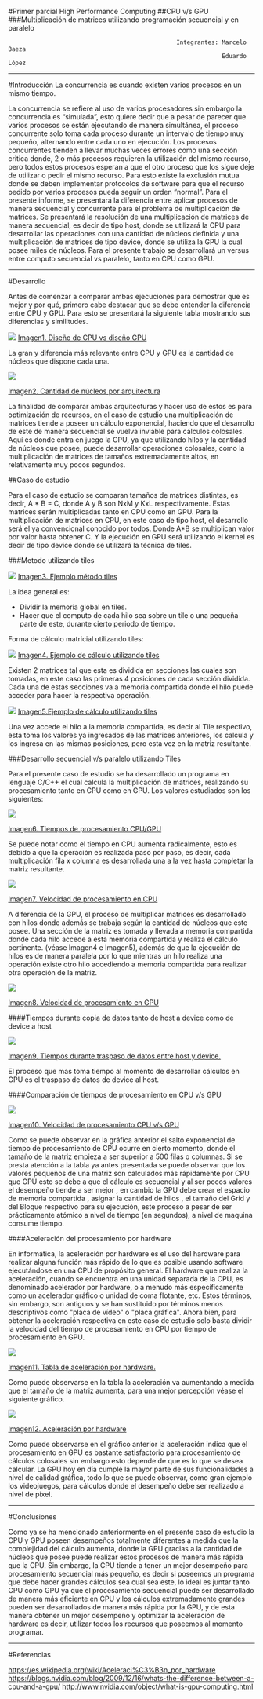 #Primer parcial High Performance Computing
##CPU v/s GPU
###Multiplicación de matrices utilizando programación secuencial y en paralelo

													Integrantes: Marcelo Baeza
																 Eduardo López

---

#Introducción 
La concurrencia es cuando existen varios procesos en un mismo tiempo.

La concurrencia se refiere al uso de varios procesadores sin embargo la concurrencia es “simulada”, esto quiere decir que a pesar de parecer que varios procesos se están ejecutando de manera simultánea, el proceso concurrente solo toma cada proceso durante un intervalo de tiempo muy pequeño, alternando entre cada uno en ejecución.
Los procesos concurrentes tienden a llevar muchas veces errores como una sección critica donde, 2 o más procesos requieren la utilización del mismo recurso, pero todos estos procesos esperan a que el otro proceso que los sigue deje de utilizar o pedir el mismo recurso. Para esto existe la exclusión mutua donde se deben implementar protocolos de software para que el recurso pedido por varios procesos pueda seguir un orden “normal”.
Para el presente informe, se presentará la diferencia entre aplicar procesos de manera secuencial y concurrente para el problema de multiplicación de matrices.
Se presentará la resolución de una multiplicación de matrices de manera secuencial, es decir de tipo host, donde se utilizará la CPU para desarrollar las operaciones con una cantidad de núcleos definida y una multiplicación de matrices de tipo device, donde se utiliza la GPU la cual posee miles de núcleos.
Para el presente trabajo se desarrollará un versus entre computo secuencial vs paralelo, tanto en CPU como GPU.

---

#Desarrollo

Antes de comenzar a comparar ambas ejecuciones para demostrar que es mejor y por qué, primero cabe destacar que se debe entender la diferencia entre CPU y GPU. Para esto se presentará la siguiente tabla mostrando sus diferencias y similitudes.

![](http://puu.sh/rpJzI/7502f434a7.png)
[Imagen1. Diseño de CPU vs diseño GPU](http://puu.sh/rpJzI/7502f434a7.png)

La gran y diferencia más relevante entre CPU y GPU es la cantidad de núcleos que dispone cada una.



![](http://puu.sh/rpK6w/6b531014b4.png)

 [Imagen2. Cantidad de núcleos por arquitectura](http://puu.sh/rpK6w/6b531014b4.png)

La finalidad de comparar ambas arquitecturas y hacer uso de estos es para optimización de recursos, en el caso de estudio una multiplicación de matrices tiende a poseer un cálculo exponencial, haciendo que el desarrollo de este de manera secuencial se vuelva inviable para cálculos colosales. Aquí es donde entra en juego la GPU, ya que utilizando hilos y la cantidad de núcleos que posee, puede desarrollar operaciones colosales, como la multiplicación de matrices de tamaños extremadamente altos, en relativamente muy pocos segundos.

##Caso de estudio

Para el caso de estudio se comparan tamaños de matrices distintas, es decir, A * B = C, donde A y B son NxM y KxL respectivamente.
Estas matrices serán multiplicadas tanto en CPU como en GPU. Para la multiplicación de matrices en CPU, en este caso de tipo host, el desarrollo será el ya convencional conocido por todos. Donde A*B se multiplican valor por valor hasta obtener C. 
Y la ejecución en GPU será utilizando el kernel es decir de tipo device donde se utilizará la técnica de tiles. 


###Metodo utilizando tiles

![](http://puu.sh/rpK5u/6be2fc9dc1.png)
[Imagen3. Ejemplo método tiles](http://puu.sh/rpK5u/6be2fc9dc1.png)

La idea general es:

-	Dividir la memoria global en tiles.
-	Hacer que el computo de cada hilo sea sobre un tile o una pequeña parte de este, durante cierto periodo de tiempo.


Forma de cálculo matricial utilizando tiles:

![](http://puu.sh/rpK4l/e996ce58f5.png)
 [Imagen4. Ejemplo de cálculo utilizando tiles](http://puu.sh/rpK4l/e996ce58f5.png)

Existen 2 matrices tal que esta es dividida en secciones las cuales son tomadas, en este caso las primeras 4 posiciones de cada sección dividida. Cada una de estas secciones va a memoria compartida donde el hilo puede acceder para hacer la respectiva operación.

![](http://puu.sh/rpK3B/ed0ea56d14.png)
 [Imagen5.Ejemplo de cálculo utilizando tiles](http://puu.sh/rpK3B/ed0ea56d14.png)

Una vez accede el hilo a la memoria compartida, es decir al Tile respectivo, esta toma los valores ya ingresados de las matrices anteriores, los calcula y los ingresa en las mismas posiciones, pero esta vez en la matriz resultante.

###Desarrollo secuencial v/s paralelo utilizando Tiles

Para el presente caso de estudio se ha desarrollado un programa en lenguaje C/C++ el cual calcula la multiplicación de matrices, realizando su procesamiento tanto en CPU como en GPU. Los valores estudiados son los siguientes:

![](http://puu.sh/rrTcJ/bbe1b6a757.png)

 [Imagen6. Tiempos de procesamiento CPU/GPU](hhttp://puu.sh/rrTcJ/bbe1b6a757.png)

Se puede notar como el tiempo en CPU aumenta radicalmente, esto es debido a que la operación es realizada paso por paso, es decir, cada multiplicación fila x columna es desarrollada una a la vez hasta completar la matriz resultante. 

![](http://puu.sh/rqfUg/08e8fb4c0d.png)

 [Imagen7. Velocidad de procesamiento en CPU](http://puu.sh/rqfUg/08e8fb4c0d.png)

A diferencia de la GPU, el proceso de multiplicar matrices es desarrollado con hilos donde además se trabaja según la cantidad de núcleos que este posee. Una sección de la matriz es tomada y llevada a memoria compartida donde cada hilo accede a esta memoria compartida y realiza el cálculo pertinente. (véase Imagen4 e Imagen5), además de que la ejecución de hilos es de manera paralela por lo que mientras un hilo realiza una operación existe otro hilo accediendo a memoria compartida para realizar otra operación de la matriz. 

![](http://puu.sh/rrTlO/005073baa0.png)

 [Imagen8. Velocidad de procesamiento en GPU](http://puu.sh/rrTlO/005073baa0.png)

####Tiempos durante copia de datos tanto de host a device como de device a host

![](http://puu.sh/rqfTd/ce3261e41b.png)

 [Imagen9. Tiempos durante traspaso de datos entre host y device.]()

El proceso que mas toma tiempo al momento de desarrollar cálculos en GPU es el traspaso de datos de device al host.

####Comparación de tiempos de procesamiento en CPU v/s GPU

![](http://puu.sh/rqcan/5572da412c.png)

 [Imagen10. Velocidad de procesamiento CPU v/s GPU](http://puu.sh/rqcan/5572da412c.png)

Como se puede observar en la gráfica anterior el salto exponencial de tiempo de procesamiento de CPU ocurre en cierto momento, donde el tamaño de la matriz empieza a ser superior a 500 filas o columnas. Si se presta atención a la tabla ya antes presentada se puede observar que los valores pequeños de una matriz son calculados más rápidamente por CPU que GPU esto se debe a que el cálculo es secuencial y al ser pocos valores el desempeño tiende a ser mejor , en cambio la GPU debe crear el espacio de memoria compartida , asignar la cantidad de hilos , el tamaño del Grid y del Bloque respectivo para su ejecución, este proceso a pesar de ser prácticamente atómico a nivel de tiempo (en segundos), a nivel de maquina consume tiempo.

####Aceleración del procesamiento por hardware

En informática, la aceleración por hardware es el uso del hardware para realizar alguna función más rápido de lo que es posible usando software ejecutándose en una CPU de propósito general.
El hardware que realiza la aceleración, cuando se encuentra en una unidad separada de la CPU, es denominado acelerador por hardware, o a menudo más específicamente como un acelerador gráfico o unidad de coma flotante, etc. Estos términos, sin embargo, son antiguos y se han sustituido por términos menos descriptivos como "placa de vídeo" o "placa gráfica".
Ahora bien, para obtener la aceleración respectiva en este caso de estudio solo basta dividir la velocidad del tiempo de procesamiento en CPU por tiempo de procesamiento en GPU.

![](http://puu.sh/rrTbW/13dc602c1b.png)

 [Imagen11. Tabla de aceleración por hardware.](http://puu.sh/rrTbW/13dc602c1b.png)

Como puede observarse en la tabla la aceleración va aumentando a medida que el tamaño de la matriz aumenta, para una mejor percepción véase el siguiente gráfico.

![](http://puu.sh/rrT8y/9cb860e120.png)

 [Imagen12. Aceleración por hardware](http://puu.sh/rrT8y/9cb860e120.png)

Como puede observarse en el gráfico anterior la aceleración indica que el procesamiento en GPU es bastante satisfactorio para procesamiento de cálculos colosales sin embargo esto depende de que es lo que se desea calcular. 
La GPU hoy en día cumple la mayor parte de sus funcionalidades a nivel de calidad gráfica, todo lo que se puede observar, como gran ejemplo los videojuegos, para cálculos donde el desempeño debe ser realizado a nivel de pixel.

---
#Conclusiones

Como ya se ha mencionado anteriormente en el presente caso de estudio la CPU y GPU poseen desempeños totalmente diferentes a medida que la complejidad del cálculo aumenta, donde la GPU gracias a la cantidad de núcleos que posee puede realizar estos procesos de manera más rápida que la CPU. Sin embargo, la CPU tiende a tener un mejor desempeño para procesamiento secuencial más pequeño, es decir si poseemos un programa que debe hacer grandes cálculos sea cual sea este, lo ideal es juntar tanto CPU como GPU ya que el procesamiento secuencial puede ser desarrollado de manera más eficiente en CPU y los cálculos extremadamente grandes pueden ser desarrollados de manera más rápida por la GPU, y de esta manera obtener un mejor desempeño y optimizar la aceleración de hardware es decir, utilizar todos los recursos que poseemos al momento programar.

---

#Referencias

https://es.wikipedia.org/wiki/Aceleraci%C3%B3n_por_hardware
https://blogs.nvidia.com/blog/2009/12/16/whats-the-difference-between-a-cpu-and-a-gpu/
http://www.nvidia.com/object/what-is-gpu-computing.html